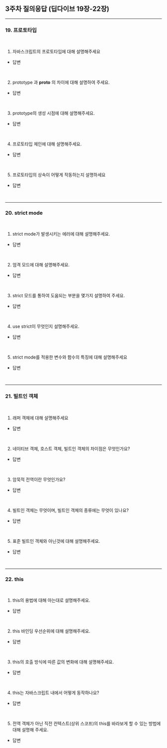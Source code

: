 ## 3주차 질의응답 (딥다이브 19장-22장)

---

### 19. 프로토타입

<br>

1. 자바스크립트의 프로토타입에 대해 설명해주세요

- 답변

<br>

2. prototype 과 **proto** 의 차이에 대해 설명하여 주세요.

- 답변

<br>

3. prototype의 생성 시점에 대해 설명해주세요.

- 답변

<br>

4. 프로토타입 체인에 대해 설명해주세요.

- 답변

<br>

5. 프로토타입의 상속이 어떻게 작동하는지 설명하세요

- 답변

<br>

---

### 20. strict mode

<br>

1. strict mode가 발생시키는 에러에 대해 설명해주세요.

- 답변

<br>

2. 엄격 모드에 대해 설명해주세요.

- 답변

<br>

3. strict 모드를 통하여 도움되는 부분을 몇가지 설명하여 주세요.

- 답변

<br>

4. use strict이 무엇인지 설명해주세요.

- 답변

<br>

5. strict mode를 적용한 변수와 함수의 특징에 대해 설명해주세요

- 답변

<br>

---

### 21. 빌트인 객체

<br>

1. 래퍼 객체에 대해 설명해주세요

- 답변

<br>

2. 네이티브 객체, 호스트 객체, 빌트인 객체의 차이점은 무엇인가요?

- 답변

<br>

3. 암묵적 전역이란 무엇인가요?

- 답변

<br>

4. 빌트인 객체는 무엇이며, 빌트인 객체의 종류에는 무엇이 있나요?

- 답변

<br>

5. 표준 빌트인 객체와 아닌것에 대해 설명해주세요.

- 답변

<br>

---

### 22. this

<br>

1. this의 용법에 대해 아는대로 설명해주세요.

- 답변

<br>

2. this 바인딩 우선순위에 대해 설명해주세요.

- 답변

<br>

3. this의 호출 방식에 따른 값의 변화에 대해 설명해주세요.

- 답변

<br>

4. this는 자바스크립트 내에서 어떻게 동작하나요?

- 답변

<br>

5. 전역 객체가 아닌 직전 컨텍스트(상위 스코프)의 this를 바라보게 할 수 있는 방법에 대해 설명해 주세요.

- 답변
